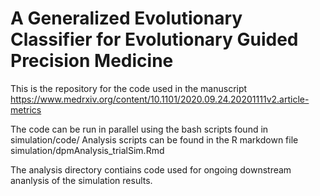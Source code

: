 # A Generalized Evolutionary Classifier for Evolutionary Guided Precision Medicine

This is the repository for the code used in the manuscript  https://www.medrxiv.org/content/10.1101/2020.09.24.20201111v2.article-metrics

The code can be run in parallel using the bash scripts found in simulation/code/
Analysis scripts can be found in the R markdown file simulation/dpmAnalysis_trialSim.Rmd 

The analysis directory contiains code used for ongoing downstream ananlysis of the simulation results. 
